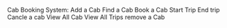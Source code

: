 Cab Booking System:
Add a Cab
Find a Cab
Book a Cab
Start Trip
End trip
Cancle a cab
View All Cab
View All Trips
remove a Cab
